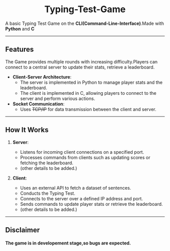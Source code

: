 <h1 align = "center";>Typing-Test-Game</h1>

A basic Typing Test Game on the **CLI(Command-Line-Interface)**.Made with **Python** and **C**

---

## Features

The Game provides multiple rounds with increasing difficulty.Players can connect to a central server to update their stats, retrieve a leaderboard.


- **Client-Server Architecture**: 
  - The server is implemented in Python to manage player stats and the leaderboard.
  - The client is implemented in C, allowing players to connect to the server and perform various actions.
- **Socket Communication**:
  - Uses ~~TCP/IP~~ for data transmission between the client and server.

---

## How It Works
1. **Server**:
   - Listens for incoming client connections on a specified port.
   - Processes commands from clients such as updating scores or fetching the leaderboard.
   - (other details to be added.)

2. **Client**:
   - Uses an external API to fetch a dataset of sentences.
   - Conducts the Typing Test.
   - Connects to the server over a defined IP address and port.
   - Sends commands to update player stats or retrieve the leaderboard.
   - (other details to be added.)

---

## Disclaimer

#### The game is in developement stage,so bugs are expected.

